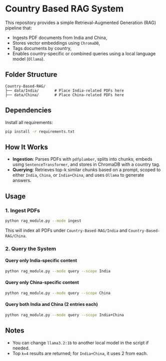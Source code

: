 # Country Based RAG System

This repository provides a simple Retrieval-Augmented Generation (RAG) pipeline that:
- Ingests PDF documents from India and China,
- Stores vector embeddings using `ChromaDB`,
- Tags documents by country,
- Enables country-specific or combined queries using a local language model (`Ollama`).

## Folder Structure

```
Country-Based-RAG/
├── data/India/       # Place India-related PDFs here
├── data/China/       # Place China-related PDFs here
```

## Dependencies

Install all requirements:

```bash
pip install -r requirements.txt
```

## How It Works

- **Ingestion**: Parses PDFs with `pdfplumber`, splits into chunks, embeds using `SentenceTransformer`, and stores in ChromaDB with a country tag.
- **Querying**: Retrieves top-k similar chunks based on a prompt, scoped to either `India`, `China`, or `India+China`, and uses `Ollama` to generate answers.

## Usage

### 1. Ingest PDFs

```bash
python rag_module.py --mode ingest
```

This will index all PDFs under `Country-Based-RAG/India` and `Country-Based-RAG/China`.

### 2. Query the System

#### Query only India-specific content

```bash
python rag_module.py --mode query --scope India
```

#### Query only China-specific content

```bash
python rag_module.py --mode query --scope China
```

#### Query both India and China (2 entries each)

```bash
python rag_module.py --mode query --scope India+China
```
## Notes
- You can change `llama3.2:1b` to another local model in the script if needed.
- Top `k=4` results are returned; for `India+China`, it uses 2 from each.